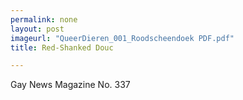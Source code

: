 ```yaml
---
permalink: none
layout: post
imageurl: "QueerDieren_001_Roodscheendoek PDF.pdf"
title: Red-Shanked Douc

---
```


Gay News Magazine No. 337
